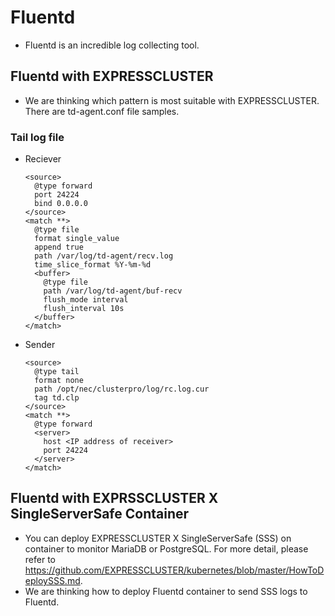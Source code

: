 # Fluentd
- Fluentd is an incredible log collecting tool.

## Fluentd with EXPRESSCLUSTER
- We are thinking which pattern is most suitable with EXPRESSCLUSTER. There are td-agent.conf file samples.

### Tail log file
- Reciever
  ```
  <source>
    @type forward
    port 24224
    bind 0.0.0.0
  </source>
  <match **>
    @type file
    format single_value
    append true
    path /var/log/td-agent/recv.log
    time_slice_format %Y-%m-%d
    <buffer>
      @type file
      path /var/log/td-agent/buf-recv
      flush_mode interval
      flush_interval 10s
    </buffer>
  </match>
  ```
- Sender
  ```
  <source>
    @type tail
    format none
    path /opt/nec/clusterpro/log/rc.log.cur
    tag td.clp
  </source>
  <match **>
    @type forward
    <server>
      host <IP address of receiver>
      port 24224
    </server>
  </match>

## Fluentd with EXPRSSCLUSTER X SingleServerSafe Container
- You can deploy EXPRESSCLUSTER X SingleServerSafe (SSS) on container to monitor MariaDB or PostgreSQL. For more detail, please refer to https://github.com/EXPRESSCLUSTER/kubernetes/blob/master/HowToDeploySSS.md.
- We are thinking how to deploy Fluentd container to send SSS logs to Fluentd.

